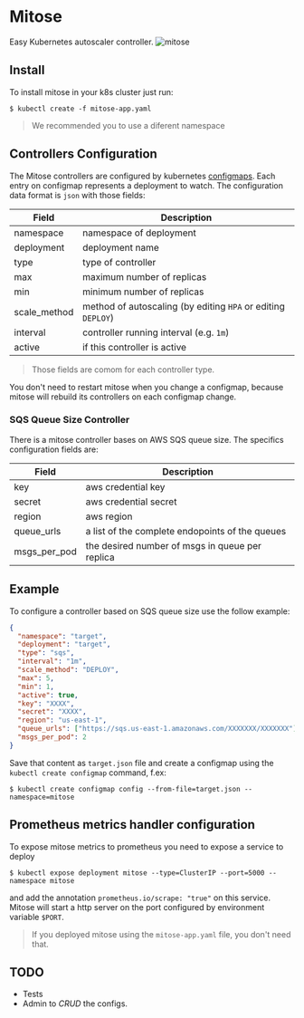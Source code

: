 # Mitose
Easy Kubernetes autoscaler controller.
![mitose](http://biologianet.uol.com.br/upload/conteudo/images/na-mitose-uma-celula-mae-origina-duas-celulas-filhas-com-mesmo-numero-cromossomos-5964d9200973d.jpg)

## Install
To install mitose in your k8s cluster just run:
```
$ kubectl create -f mitose-app.yaml
```
> We recommended you to use a diferent namespace

## Controllers Configuration
The Mitose controllers are configured by kubernetes [configmaps](https://kubernetes.io/docs/tasks/configure-pod-container/configmap/).
Each entry on configmap represents a deployment to watch.
The configuration data format is `json` with those fields:

Field | Description
----- | -----------
namespace | namespace of deployment
deployment | deployment name
type | type of controller
max | maximum number of replicas
min | minimum number of replicas
scale\_method | method of autoscaling (by editing `HPA` or editing `DEPLOY`)
interval | controller running interval (e.g. `1m`)
active | if this controller is active

> Those fields are comom for each controller type.

You don't need to restart mitose when you change a configmap,
because mitose will rebuild its controllers on each configmap change.

### SQS Queue Size Controller
There is a mitose controller bases on AWS SQS queue size.
The specifics configuration fields are:

Field | Description
----- | -----------
key | aws credential key
secret | aws credential secret
region | aws region
queue\_urls | a list of the complete endopoints of the queues
msgs\_per\_pod | the desired number of msgs in queue per replica

## Example
To configure a controller based on SQS queue size use the follow example:
```json
{
  "namespace": "target",
  "deployment": "target",
  "type": "sqs",
  "interval": "1m",
  "scale_method": "DEPLOY",
  "max": 5,
  "min": 1,
  "active": true,
  "key": "XXXX",
  "secret": "XXXX",
  "region": "us-east-1",
  "queue_urls": ["https://sqs.us-east-1.amazonaws.com/XXXXXXX/XXXXXXX"],
  "msgs_per_pod": 2
}
```
Save that content as `target.json` file and create a configmap
using the `kubectl create configmap` command, f.ex:
```shell
$ kubectl create configmap config --from-file=target.json --namespace=mitose
```
## Prometheus metrics handler configuration
To expose mitose metrics to prometheus you need to expose a service to deploy
```
$ kubectl expose deployment mitose --type=ClusterIP --port=5000 --namespace mitose
```
and add the annotation `prometheus.io/scrape: "true"` on this service.
Mitose will start a http server on the port configured by environment variable `$PORT`.

> If you deployed mitose using the `mitose-app.yaml` file, you don't need that.

## TODO
- Tests
- Admin to _CRUD_ the configs.
